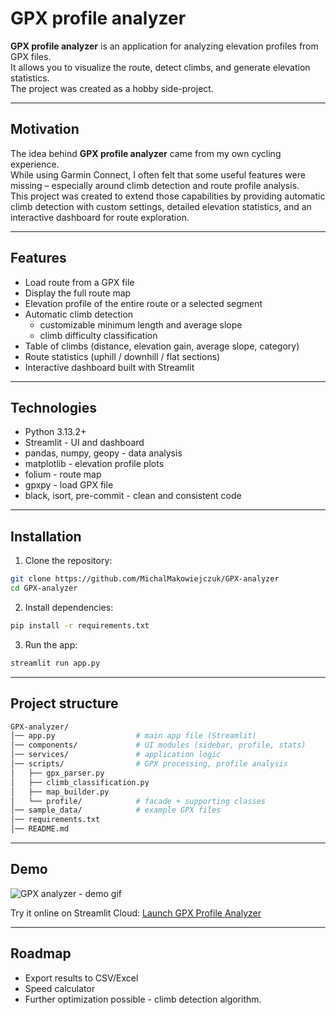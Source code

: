 # GPX profile analyzer

**GPX profile analyzer** is an application for analyzing elevation profiles from GPX files.  
It allows you to visualize the route, detect climbs, and generate elevation statistics.  
The project was created as a hobby side-project.

---

## Motivation

The idea behind **GPX profile analyzer** came from my own cycling experience.  
While using Garmin Connect, I often felt that some useful features were missing – especially around climb detection and route profile analysis.  
This project was created to extend those capabilities by providing automatic climb detection with custom settings, detailed elevation statistics, and an interactive dashboard for route exploration.

---

## Features

- Load route from a GPX file  
- Display the full route map  
- Elevation profile of the entire route or a selected segment  
- Automatic climb detection  
  - customizable minimum length and average slope  
  - climb difficulty classification  
- Table of climbs (distance, elevation gain, average slope, category)  
- Route statistics (uphill / downhill / flat sections)  
- Interactive dashboard built with Streamlit  

---

## Technologies

- Python 3.13.2+  
- Streamlit - UI and dashboard  
- pandas, numpy, geopy - data analysis  
- matplotlib - elevation profile plots  
- folium - route map
- gpxpy - load GPX file  
- black, isort, pre-commit - clean and consistent code  

---

## Installation

1. Clone the repository:  

```bash
git clone https://github.com/MichalMakowiejczuk/GPX-analyzer
cd GPX-analyzer
```

2. Install dependencies:

```bash
pip install -r requirements.txt
```

3. Run the app:

```bash
streamlit run app.py
```

---

## Project structure

```bash
GPX-analyzer/
│── app.py                  # main app file (Streamlit)
│── components/             # UI modules (sidebar, profile, stats)
│── services/               # application logic
│── scripts/                # GPX processing, profile analysis
│   ├── gpx_parser.py
│   ├── climb_classification.py
│   ├── map_builder.py
│   └── profile/            # facade + supporting classes
│── sample_data/            # example GPX files
│── requirements.txt
│── README.md
```

---

## Demo

![GPX analyzer - demo gif](gifs/GPX-analyzer-demo.gif)

Try it online on Streamlit Cloud: [Launch GPX Profile Analyzer](https://gpxanalyzer.streamlit.app)

---

## Roadmap

- Export results to CSV/Excel
- Speed calculator
- Further optimization possible - climb detection algorithm.

